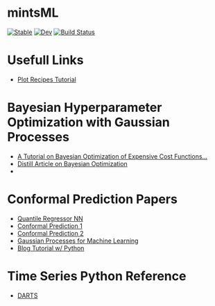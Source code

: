 # mintsML

[![Stable](https://img.shields.io/badge/docs-stable-blue.svg)](https://mi3nts.github.io/mintsML.jl/stable)
[![Dev](https://img.shields.io/badge/docs-dev-blue.svg)](https://mi3nts.github.io/mintsML.jl/dev)
[![Build Status](https://github.com/mi3nts/mintsML.jl/actions/workflows/CI.yml/badge.svg?branch=main)](https://github.com/mi3nts/mintsML.jl/actions/workflows/CI.yml?query=branch%3Amain)


# Usefull Links 
- [Plot Recipes Tutorial](https://daschw.github.io/recipes/) 

# Bayesian Hyperparameter Optimization with Gaussian Processes
- [A Tutorial on Bayesian Optimization of Expensive Cost Functions...](https://arxiv.org/pdf/1012.2599.pdf)
- [Distill Article on Bayesian Optimization](https://distill.pub/2020/bayesian-optimization/)
- []()

# Conformal Prediction Papers 
- [Quantile Regressor NN](https://arxiv.org/pdf/1909.12122.pdf)
- [Conformal Prediction 1](https://arxiv.org/pdf/2206.11810.pdf)
- [Conformal Prediction 2](https://arxiv.org/pdf/2107.07511.pdf)
- [Gaussian Processes for Machine Learning](https://gaussianprocess.org/gpml/)
- [Blog Tutorial w/ Python](https://brendanhasz.github.io/2019/03/28/hyperparameter-optimization.html#:~:text=Bayesian%20Hyperparameter%20Optimization%20using%20Gaussian%20Processes,-28%20Mar%202019&text=Most%20machine%20learning%20models%20have,predictive%20performance%20of%20the%20algorithm.)

# Time Series Python Reference
- [DARTS](https://unit8co.github.io/darts/README.html)
